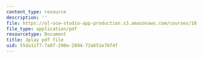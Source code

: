 ```yaml
---
content_type: resource
description: ''
file: https://ol-ocw-studio-app-production.s3.amazonaws.com/courses/18-06-linear-algebra-spring-2010/55da11f77a97298e289472a651e76f4f_2IdtqGM6KWU.pdf
file_type: application/pdf
resourcetype: Document
title: 3play pdf file
uid: 55da11f7-7a97-298e-2894-72a651e76f4f
---
```


